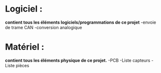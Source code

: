 # Logiciel :
**contient tous les éléments logiciels/programmations de ce projet**
-envoie de trame CAN
-conversion analogique

# Matériel : 
**contient tous les éléments physique de ce projet.**
-PCB
-Liste capteurs
-Liste pièces

